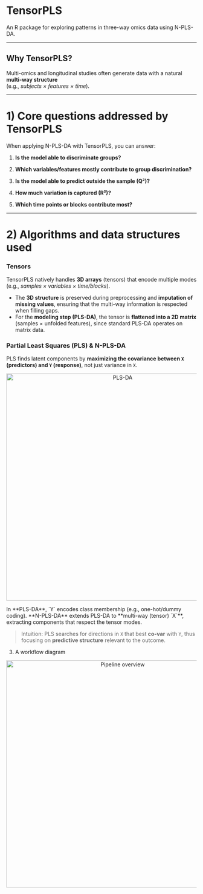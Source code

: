 # TensorPLS

An R package for exploring patterns in three-way omics data using N-PLS-DA.

---

## Why TensorPLS?

Multi-omics and longitudinal studies often generate data with a natural **multi-way structure**  
(e.g., *subjects × features × time*).  


---

# 1) Core questions addressed by TensorPLS

When applying N-PLS-DA with TensorPLS, you can answer:

1. **Is the model able to discriminate groups?**  

2. **Which variables/features mostly contribute to group discrimination?**  

3. **Is the model able to predict outside the sample (Q²)?**  

4. **How much variation is captured (R²)?**  

5. **Which time points or blocks contribute most?**  

---

# 2) Algorithms and data structures used

### Tensors
TensorPLS natively handles **3D arrays** (tensors) that encode multiple modes  
(e.g., *samples × variables × time/blocks*).  

- The **3D structure** is preserved during preprocessing and **imputation of missing values**, ensuring that the multi-way information is respected when filling gaps.  
- For the **modeling step (PLS-DA)**, the tensor is **flattened into a 2D matrix** (samples × unfolded features), since standard PLS-DA operates on matrix data.  

### Partial Least Squares (PLS) & N-PLS-DA
PLS finds latent components by **maximizing the covariance between `X` (predictors) and `Y` (response)**, not just variance in `X`.  
<p align="center">
  <img src="https://github.com/alejanner/TensorPLS/blob/main/man/figures/overviewTensorPLS.png](https://github.com/alejanner/TensorPLS/blob/main/man/figures/PLSDA.png" alt="PLS-DA" width="600">
</p>
In **PLS-DA**, `Y` encodes class membership (e.g., one-hot/dummy coding).  
**N-PLS-DA** extends PLS-DA to **multi-way (tensor) `X`**, extracting components that respect the tensor modes.

> Intuition: PLS searches for directions in `X` that best **co-var** with `Y`, thus focusing on **predictive structure** relevant to the outcome.

3) A workflow diagram
<p align="center">
  <img src="https://github.com/alejanner/TensorPLS/blob/main/man/figures/overviewTensorPLS.png" alt="Pipeline overview" width="600">
</p>
